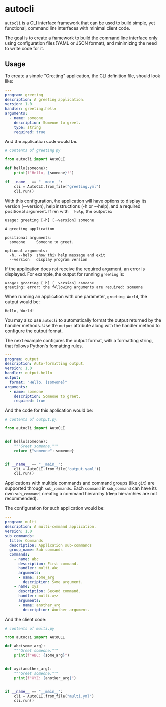 autocli
=======

`autocli` is a CLI interface framework that can be used to build simple, yet
functional, command line interfaces with minimal client code.

The goal is to create a framework to build the command line interface only
using configuration files (YAML or JSON format), and minimizing the need to
write code for it.


Usage
-----

To create a simple "Greeting" application, the CLI definition file, should
look like:

```yaml
---
program: greeting
description: A greeting application.
version: 1.0
handler: greeting.hello
arguments:
  - name: someone
    description: Someone to greet.
    type: string
    required: true
```

And the application code would be:

```python
# Contents of greeting.py

from autocli import AutoCLI

def hello(someone):
    print(f"Hello, {someone}!")

if __name__ == "__main__":
    cli = AutoCLI.from_file("greeting.yml")
    cli.run()
```

With this configuration, the application will have options to display its
version (--version), help instructions (-h or --help), and a required
positional argument. If run with `--help`, the output is:

```
usage: greeting [-h] [--version] someone

A greeting application.

positional arguments:
  someone     Someone to greet.

optional arguments:
  -h, --help  show this help message and exit
  --version   display program version
```

If the application does not receive the required argument, an error is
displayed. For example, the output for running `greeting` is:

```
usage: greeting [-h] [--version] someone
greeting: error: the following arguments are required: someone
```

When running an application with one parameter, `greeting World`, the output
would be:

```
Hello, World!
```

You may also use `autocli` to automatically format the output returned by
the handler methods. Use the `output` attribute along with the handler
method to configure the output format.

The next example configures the output format, with a formatting string,
that follows Python's formatting rules.

```yaml
---
program: output
description: Auto-formatting output.
version: 1.0
handler: output.hello
output:
  format: "Hello, {someone}"
arguments:
  - name: someone
    description: Someone to greet.
    required: true
```

And the code for this application would be:

```python
# contents of output.py.

from autocli import AutoCLI


def hello(someone):
    """Greet someone."""
    return {"someone": someone}


if __name__ == "__main__":
    cli = AutoCLI.from_file('output.yaml'))
    cli.run()
```

Applications with multiple commands and command groups (like `git`) are
supported through `sub_commands`. Each `command` in `sub_command` can have
its own `sub_command`, creating a command hierarchy (deep hierarchies are
not recommended).

The configuration for such application would be:

```yaml
---
program: multi
description: A multi-command application.
version: 1.0
sub_commands:
  title: Commands
  description: Application sub-commands
  group_name: Sub commands
  commands:
    - name: abc
      description: First command.
      handler: multi.abc
      arguments:
      - name: some_arg
        description: Some argument.
    - name: xyz
      description: Second command.
      handler: multi.xyz
      arguments:
      - name: another_arg
        description: Another argument.
```

And the client code:

```python
# contents of multi.py

from autocli import AutoCLI

def abc(some_arg):
    """Greet someone."""
    print(f"ABC: {some_arg}")


def xyz(another_arg):
    """Greet someone."""
    print(f"XYZ: {another_arg}")


if __name__ == "__main__":
    cli = AutoCLI.from_file("multi.yml")
    cli.run()
```
